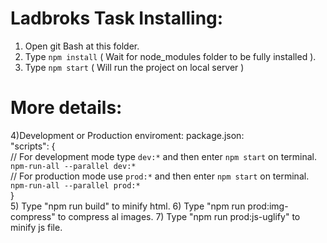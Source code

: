 # Ladbroks Task Installing:

1) Open git Bash at this folder.
2) Type `npm install` ( Wait for node_modules folder to be fully installed ).
3) Type `npm start` ( Will run the project on local server )
# More details:
4)Development or Production enviroment:
package.json: <br />
"scripts": { <br />
// For development mode type `dev:*` and then enter `npm start` on terminal.
`npm-run-all --parallel dev:*` <br />
// For production mode use `prod:*` and then enter `npm start` on terminal.
`npm-run-all --parallel prod:*` <br />
} <br />
5) Type "npm run build" to minify html.
6) Type "npm run prod:img-compress" to compress al images.
7) Type "npm run prod:js-uglify" to minify js file.
